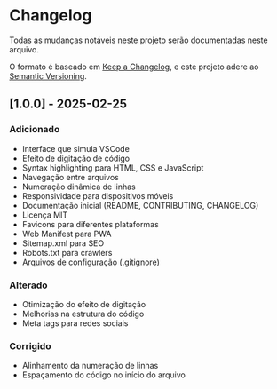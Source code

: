 # Changelog
Todas as mudanças notáveis neste projeto serão documentadas neste arquivo.

O formato é baseado em [Keep a Changelog](https://keepachangelog.com/pt-BR/1.0.0/),
e este projeto adere ao [Semantic Versioning](https://semver.org/lang/pt-BR/).

## [1.0.0] - 2025-02-25
### Adicionado
- Interface que simula VSCode
- Efeito de digitação de código
- Syntax highlighting para HTML, CSS e JavaScript
- Navegação entre arquivos
- Numeração dinâmica de linhas
- Responsividade para dispositivos móveis
- Documentação inicial (README, CONTRIBUTING, CHANGELOG)
- Licença MIT
- Favicons para diferentes plataformas
- Web Manifest para PWA
- Sitemap.xml para SEO
- Robots.txt para crawlers
- Arquivos de configuração (.gitignore)

### Alterado
- Otimização do efeito de digitação
- Melhorias na estrutura do código
- Meta tags para redes sociais

### Corrigido
- Alinhamento da numeração de linhas
- Espaçamento do código no início do arquivo 